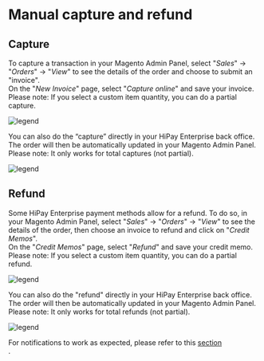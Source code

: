 # Manual capture and refund

## Capture

To capture a transaction in your Magento Admin Panel, select "_Sales_" -> "_Orders_" -> "_View_" to see the details of the order and choose to submit an "invoice".  
On the "_New Invoice_" page, select "_Capture online_" and save your invoice.  
Please note: If you select a custom item quantity, you can do a partial capture.

![legend](images/capture_manual.png)

You can also do the “capture” directly in your HiPay Enterprise back office. The order will then be automatically updated in your Magento Admin Panel.  
Please note: It only works for total captures (not partial).

![legend](images/capture_manual_tpp.png)

## Refund

Some HiPay Enterprise payment methods allow for a refund. To do so, in your Magento Admin Panel, select "_Sales_" -> "_Orders_" -> "_View_" to see the details of the order, then choose an invoice to refund and click on "_Credit Memos_".  
On the "_Credit Memos_" page, select "_Refund_" and save your credit memo.  
Please note: If you select a custom item quantity, you can do a partial refund.

![legend](images/refund_manual.png)

You can also do the "refund" directly in your HiPay Enterprise back office. The order will then be automatically updated in your Magento Admin Panel.  
Please note: It only works for total refunds (not partial).

![legend](images/refund_manual_tpp.png)

<div class="alert alert-warning">
	<i class="fa fa-warning"></i>
	For notifications to work as expected, please refer to this <a href="#platform-configuration-customized-notifications">section</a>
</div>.
